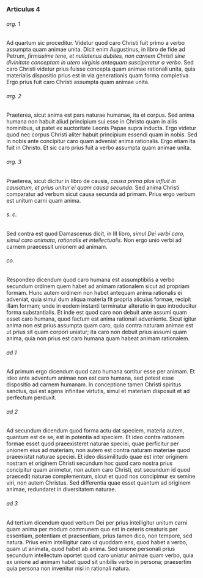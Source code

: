### Articulus 4

###### arg. 1
Ad quartum sic proceditur. Videtur quod caro Christi fuit primo a verbo assumpta quam animae unita. Dicit enim Augustinus, in libro de fide ad Petrum, *firmissime tene, et nullatenus dubites, non carnem Christi sine divinitate conceptam in utero virginis antequam susciperetur a verbo*. Sed caro Christi videtur prius fuisse concepta quam animae rationali unita, quia materialis dispositio prius est in via generationis quam forma completiva. Ergo prius fuit caro Christi assumpta quam animae unita.

###### arg. 2
Praeterea, sicut anima est pars naturae humanae, ita et corpus. Sed anima humana non habuit aliud principium sui esse in Christo quam in aliis hominibus, ut patet ex auctoritate Leonis Papae supra inducta. Ergo videtur quod nec corpus Christi aliter habuit principium essendi quam in nobis. Sed in nobis ante concipitur caro quam adveniat anima rationalis. Ergo etiam ita fuit in Christo. Et sic caro prius fuit a verbo assumpta quam animae unita.

###### arg. 3
Praeterea, sicut dicitur in libro de causis, *causa prima plus influit in causatum, et prius unitur ei quam causa secunda*. Sed anima Christi comparatur ad verbum sicut causa secunda ad primam. Prius ergo verbum est unitum carni quam anima.

###### s. c.
Sed contra est quod Damascenus dicit, in III libro, *simul Dei verbi caro, simul caro animata, rationalis et intellectualis*. Non ergo unio verbi ad carnem praecessit unionem ad animam.

###### co.
Respondeo dicendum quod caro humana est assumptibilis a verbo secundum ordinem quem habet ad animam rationalem sicut ad propriam formam. Hunc autem ordinem non habet antequam anima rationalis ei adveniat, quia simul dum aliqua materia fit propria alicuius formae, recipit illam formam; unde in eodem instanti terminatur alteratio in quo introducitur forma substantialis. Et inde est quod caro non debuit ante assumi quam esset caro humana, quod factum est anima rationali adveniente. Sicut igitur anima non est prius assumpta quam caro, quia contra naturam animae est ut prius sit quam corpori uniatur; ita caro non debuit prius assumi quam anima, quia non prius est caro humana quam habeat animam rationalem.

###### ad 1
Ad primum ergo dicendum quod caro humana sortitur esse per animam. Et ideo ante adventum animae non est caro humana, sed potest esse dispositio ad carnem humanam. In conceptione tamen Christi spiritus sanctus, qui est agens infinitae virtutis, simul et materiam disposuit et ad perfectum perduxit.

###### ad 2
Ad secundum dicendum quod forma actu dat speciem, materia autem, quantum est de se, est in potentia ad speciem. Et ideo contra rationem formae esset quod praeexisteret naturae speciei, quae perficitur per unionem eius ad materiam, non autem est contra naturam materiae quod praeexistat naturae speciei. Et ideo dissimilitudo quae est inter originem nostram et originem Christi secundum hoc quod caro nostra prius concipitur quam animetur, non autem caro Christi, est secundum id quod praecedit naturae complementum, sicut et quod nos concipimur ex semine viri, non autem Christus. Sed differentia quae esset quantum ad originem animae, redundaret in diversitatem naturae.

###### ad 3
Ad tertium dicendum quod verbum Dei per prius intelligitur unitum carni quam anima per modum communem quo est in ceteris creaturis per essentiam, potentiam et praesentiam, prius tamen dico, non tempore, sed natura. Prius enim intelligitur caro ut quoddam ens, quod habet a verbo, quam ut animata, quod habet ab anima. Sed unione personali prius secundum intellectum oportet quod caro uniatur animae quam verbo, quia ex unione ad animam habet quod sit unibilis verbo in persona; praesertim quia persona non invenitur nisi in rationali natura.

